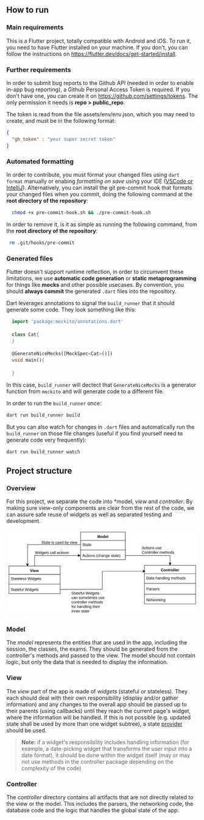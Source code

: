 ## How to run

### Main requirements

This is a Flutter project, totally compatible with Android and iOS. To run it, you need to have Flutter installed on your machine. If you don't, you can follow the instructions on https://flutter.dev/docs/get-started/install.

### Further requirements

In order to submit bug reports to the Github API (needed in order to enable in-app bug reporting), a Github Personal Access Token is required. If you don't have one, you can create it on https://github.com/settings/tokens. The only permission it needs is **repo > public_repo**.

The token is read from the file assets/env/env.json, which you may need to create, and must be in the following format:

```json
{
  "gh_token" : "your super secret token"
}
```

### Automated formatting

In order to contribute, you must format your changed files using `dart format` manually or enabing _formatting on save_ using your IDE ([VSCode or IntelliJ](https://docs.flutter.dev/tools/formatting)). Alternatively, you can install the git pre-commit hook that formats your changed files when you commit, doing the following command at the **root directory of the repository**:

``` bash
  chmod +x pre-commit-hook.sh && ./pre-commit-hook.sh
```

In order to remove it, is it as simple as running the following command, from the **root directory of the repository**:

```bash
 rm .git/hooks/pre-commit
```

### Generated files

Flutter doesn't support runtime reflection, in order to circumvent these limitations, we use **automatic code generation** or **static metaprogramming** for things like **mocks** and other possible usecases. By convention, you should **always commit** the generated `.dart` files into the repository. 

Dart leverages annotations to signal the `build_runner` that it should generate some code. They look something like this:
```dart
  import 'package:mockito/annotations.dart'

  class Cat{
  }

  @GenerateNiceMocks([MockSpec<Cat>()])
  void main(){

  }
```
In this case, `build_runner` will dectect that `GenerateNiceMocks` is a generator function from `mockito` and will generate code to a different file.

In order to run the `build_runner` once:
```sh
dart run build_runner build
```

But you can also watch for changes in `.dart` files and automatically run the `build_runner` on those file changes (useful if you find yourself need to generate code very frequently):
```sh
dart run build_runner watch
```

## Project structure

### Overview

For this project, we separate the code into *model, *view* and *controller*.
By making sure view-only components are clear from the rest of the code, we can assure safe reuse of widgets as well as separated testing and development.

![MVC Scheme](../readme-src/MVC.png "MVC Scheme")

### Model
The *model* represents the entities that are used in the app, including the session, the classes, the exams. They should be generated from the controller's methods and passed to the view. The model should not contain logic, but only the data that is needed to display the information.

### View

The *view* part of the app is made of *widgets* (stateful or stateless). They each should deal with their own responsibility (display and/or gather information) and any changes to the overall app should be passed up to their parents (using callbacks) until they reach the current page's widget, where the information will be handled. If this is not possible (e.g. updated state shall be used by more than one widget subtree), a state [provider](https://pub.dev/packages/provider) should be used.

> **Note:** if a widget's responsibility includes handling information (for example, a date-picking widget that transforms the user input into a date format), it should be done within the widget itself (may or may not use methods in the controller package depending on the complexity of the code)

### Controller

The *controller* directory contains all artifacts that are not directly related to the view or the model. This includes the parsers, the networking code, the database code and the logic that handles the global state of the app.
